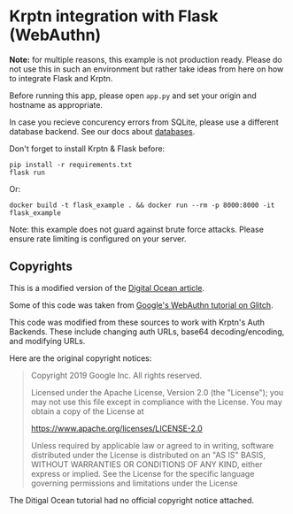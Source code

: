 # Krptn integration with Flask (WebAuthn)

**Note:** for multiple reasons, this example is not production ready. Please do not use this in such an environment but rather take ideas from here on how to integrate Flask and Krptn.

Before running this app, please open `app.py` and set your origin and hostname as appropriate.

In case you recieve concurency errors from SQLite, please use a different database backend. See our docs about [databases](https://docs.krptn.dev/README-DATABASES.html).

Don't forget to install Krptn & Flask before:

```shell
pip install -r requirements.txt
flask run
```

Or:

```shell
docker build -t flask_example . && docker run --rm -p 8000:8000 -it flask_example
```

Note: this example does not guard against brute force attacks. Please ensure rate limiting is configured on your server.

## Copyrights

This is a modified version of the [Digital Ocean article](https://www.digitalocean.com/community/tutorials/how-to-add-authentication-to-your-app-with-flask-login).

Some of this code was taken from [Google's WebAuthn tutorial on Glitch](https://glitch.com/edit/#!/webauthn-codelab-start?path=README.md%3A1%3A0).

This code was modified from these sources to work with Krptn's Auth Backends. These include changing auth URLs, base64 decoding/encoding, and modifying URLs.

Here are the original copyright notices:

> Copyright 2019 Google Inc. All rights reserved.
>
> Licensed under the Apache License, Version 2.0 (the "License");
> you may not use this file except in compliance with the License.
> You may obtain a copy of the License at
>
>    https://www.apache.org/licenses/LICENSE-2.0
>
> Unless required by applicable law or agreed to in writing, software
> distributed under the License is distributed on an "AS IS" BASIS,
> WITHOUT WARRANTIES OR CONDITIONS OF ANY KIND, either express or implied.
> See the License for the specific language governing permissions and
> limitations under the License

The Ditigal Ocean tutorial had no official copyright notice attached.
